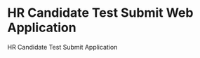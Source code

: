 HR Candidate Test Submit Web Application
========================================

HR Candidate Test Submit Application

